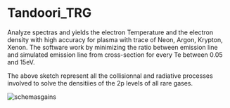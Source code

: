 # Tandoori_TRG
Analyze spectras and yields the electron Temperature and the electron density with high accuracy for plasma with trace of Neon, Argon, Krypton, Xenon. The software work by minimizing the ratio between emission line and simulated emission line from cross-section for every Te between 0.05 and 15eV.

The above sketch represent all the collisionnal and radiative processes involved to solve the densitiies of the 2p levels of all rare gases.

![schemasgains](https://user-images.githubusercontent.com/33142211/44153260-c0d811c8-a075-11e8-91fa-118bc9ac9c3e.png)
